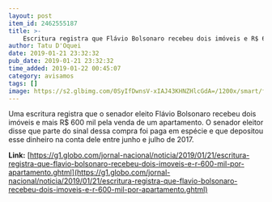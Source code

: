 ```yaml
---
layout: post
item_id: 2462555187
title: >-
    Escritura registra que Flávio Bolsonaro recebeu dois imóveis e R$ 600 mil por apartamento
author: Tatu D'Oquei
date: 2019-01-21 23:32:32
pub_date: 2019-01-21 23:32:32
time_added: 2019-01-22 00:45:07
category: avisamos
tags: []
image: https://s2.glbimg.com/0SyIfDwnsV-xIAJ43KHNZHlcGdA=/1200x/smart/filters:cover():strip_icc()/s01.video.glbimg.com/x720/7317260.jpg
---
```


Uma escritura registra que o senador eleito Flávio Bolsonaro recebeu dois imóveis e mais R$ 600 mil pela venda de um apartamento. O senador eleitor disse que parte do sinal dessa compra foi paga em espécie e que depositou esse dinheiro na conta dele entre junho e julho de 2017.

**Link:** [https://g1.globo.com/jornal-nacional/noticia/2019/01/21/escritura-registra-que-flavio-bolsonaro-recebeu-dois-imoveis-e-r-600-mil-por-apartamento.ghtml](https://g1.globo.com/jornal-nacional/noticia/2019/01/21/escritura-registra-que-flavio-bolsonaro-recebeu-dois-imoveis-e-r-600-mil-por-apartamento.ghtml)

